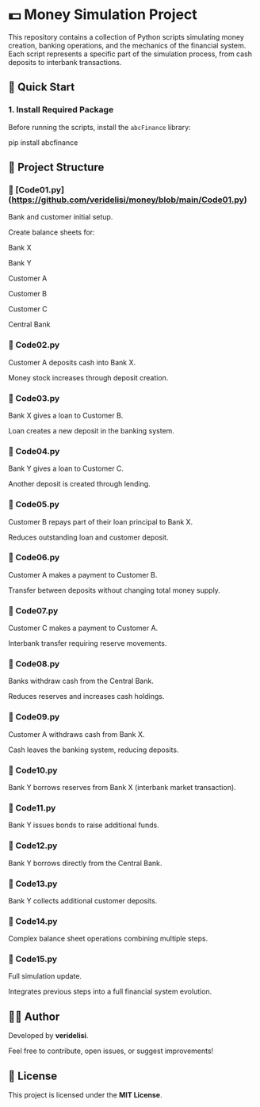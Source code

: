 # 💵 Money Simulation Project

This repository contains a collection of Python scripts simulating money creation, banking operations, and the mechanics of the financial system. Each script represents a specific part of the simulation process, from cash deposits to interbank transactions.

## 🚀 Quick Start

### 1. Install Required Package

Before running the scripts, install the `abcFinance` library:

pip install abcfinance

## 📂 Project Structure
### 📄 [Code01.py] (https://github.com/veridelisi/money/blob/main/Code01.py)
Bank and customer initial setup.

Create balance sheets for:

Bank X

Bank Y

Customer A

Customer B

Customer C

Central Bank

###  📄 Code02.py
Customer A deposits cash into Bank X.

Money stock increases through deposit creation.

###  📄 Code03.py
Bank X gives a loan to Customer B.

Loan creates a new deposit in the banking system.

###  📄 Code04.py
Bank Y gives a loan to Customer C.

Another deposit is created through lending.

### 📄 Code05.py
Customer B repays part of their loan principal to Bank X.

Reduces outstanding loan and customer deposit.

### 📄 Code06.py
Customer A makes a payment to Customer B.

Transfer between deposits without changing total money supply.

### 📄 Code07.py
Customer C makes a payment to Customer A.

Interbank transfer requiring reserve movements.

### 📄 Code08.py
Banks withdraw cash from the Central Bank.

Reduces reserves and increases cash holdings.

### 📄 Code09.py
Customer A withdraws cash from Bank X.

Cash leaves the banking system, reducing deposits.

### 📄 Code10.py
Bank Y borrows reserves from Bank X (interbank market transaction).

### 📄 Code11.py
Bank Y issues bonds to raise additional funds.

### 📄 Code12.py
Bank Y borrows directly from the Central Bank.

### 📄 Code13.py
Bank Y collects additional customer deposits.

### 📄 Code14.py
Complex balance sheet operations combining multiple steps.

### 📄 Code15.py
Full simulation update.

Integrates previous steps into a full financial system evolution.


## 👨‍💻 Author

Developed by **veridelisi**.

Feel free to contribute, open issues, or suggest improvements!

## 📜 License

This project is licensed under the **MIT License**.
